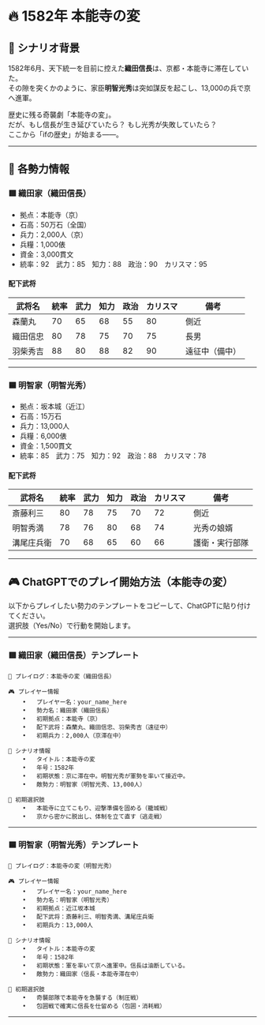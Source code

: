 # 🔥 1582年 本能寺の変

## 📘 シナリオ背景

1582年6月、天下統一を目前に控えた**織田信長**は、京都・本能寺に滞在していた。  
その隙を突くかのように、家臣**明智光秀**は突如謀反を起こし、13,000の兵で京へ進軍。  

歴史に残る奇襲劇「本能寺の変」。  
だが、もし信長が生き延びていたら？ もし光秀が失敗していたら？  
ここから「ifの歴史」が始まる――。

---

## 🧠 各勢力情報

### 🟥 織田家（織田信長）

- 拠点：本能寺（京）  
- 石高：50万石（全国）  
- 兵力：2,000人（京）  
- 兵糧：1,000俵  
- 資金：3,000貫文  
- 統率：92　武力：85　知力：88　政治：90　カリスマ：95

#### 配下武将

| 武将名       | 統率 | 武力 | 知力 | 政治 | カリスマ | 備考            |
|--------------|------|------|------|--------|-----------|-----------------|
| 森蘭丸       | 70   | 65   | 68   | 55   | 80        | 側近             |
| 織田信忠     | 80   | 78   | 75   | 70   | 75        | 長男             |
| 羽柴秀吉     | 88   | 80   | 88   | 82   | 90        | 遠征中（備中）   |

---

### 🟦 明智家（明智光秀）

- 拠点：坂本城（近江）  
- 石高：15万石  
- 兵力：13,000人  
- 兵糧：6,000俵  
- 資金：1,500貫文  
- 統率：85　武力：75　知力：92　政治：88　カリスマ：78

#### 配下武将

| 武将名       | 統率 | 武力 | 知力 | 政治 | カリスマ | 備考          |
|--------------|------|------|------|--------|-----------|---------------|
| 斎藤利三     | 80   | 78   | 75   | 70   | 72        | 側近           |
| 明智秀満     | 78   | 76   | 80   | 68   | 74        | 光秀の娘婿     |
| 溝尾庄兵衛   | 70   | 68   | 65   | 60   | 66        | 護衛・実行部隊 |

---

## 🎮 ChatGPTでのプレイ開始方法（本能寺の変）

以下からプレイしたい勢力のテンプレートをコピーして、ChatGPTに貼り付けてください。  
選択肢（Yes/No）で行動を開始します。

---

### 🟥 織田家（織田信長）テンプレート
```
📝 プレイログ：本能寺の変（織田信長）

🎮 プレイヤー情報
	•	プレイヤー名：your_name_here
	•	勢力名：織田家（織田信長）
	•	初期拠点：本能寺（京）
	•	配下武将：森蘭丸、織田信忠、羽柴秀吉（遠征中）
	•	初期兵力：2,000人（京滞在中）

📘 シナリオ情報
	•	タイトル：本能寺の変
	•	年号：1582年
	•	初期状態：京に滞在中。明智光秀が軍勢を率いて接近中。
	•	敵勢力：明智家（明智光秀、13,000人）

🎯 初期選択肢
	•	本能寺に立てこもり、迎撃準備を固める（籠城戦）
	•	京から密かに脱出し、体制を立て直す（逃走戦）
```
 ---

### 🟦 明智家（明智光秀）テンプレート
```
📝 プレイログ：本能寺の変（明智光秀）

🎮 プレイヤー情報
	•	プレイヤー名：your_name_here
	•	勢力名：明智家（明智光秀）
	•	初期拠点：近江坂本城
	•	配下武将：斎藤利三、明智秀満、溝尾庄兵衛
	•	初期兵力：13,000人

📘 シナリオ情報
	•	タイトル：本能寺の変
	•	年号：1582年
	•	初期状態：軍を率いて京へ進軍中。信長は油断している。
	•	敵勢力：織田家（信長・本能寺滞在中）

🎯 初期選択肢
	•	奇襲部隊で本能寺を急襲する（制圧戦）
	•	包囲戦で確実に信長を仕留める（包囲・消耗戦）
```
 ---

